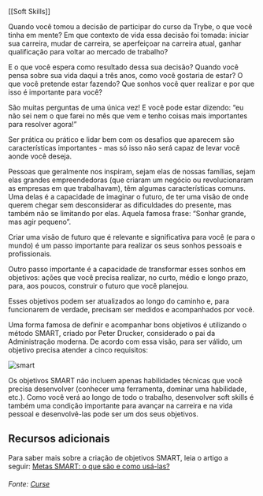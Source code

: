 [[Soft Skills]]


Quando você tomou a decisão de participar do curso da Trybe, o que você tinha em mente? Em que contexto de vida essa decisão foi tomada: iniciar sua carreira, mudar de carreira, se aperfeiçoar na carreira atual, ganhar qualificação para voltar ao mercado de trabalho?

E o que você espera como resultado dessa sua decisão? Quando você pensa sobre sua vida daqui a três anos, como você gostaria de estar? O que você pretende estar fazendo? Que sonhos você quer realizar e por que isso é importante para você?

São muitas perguntas de uma única vez! E você pode estar dizendo: “eu não sei nem o que farei no mês que vem e tenho coisas mais importantes para resolver agora!”

Ser prática ou prático e lidar bem com os desafios que aparecem são características importantes - mas só isso não será capaz de levar você aonde você deseja.

Pessoas que geralmente nos inspiram, sejam elas de nossas famílias, sejam elas grandes empreendedoras (que criaram um negócio ou revolucionaram as empresas em que trabalhavam), têm algumas características comuns. Uma delas é a capacidade de imaginar o futuro, de ter uma visão de onde querem chegar sem desconsiderar as dificuldades do presente, mas também não se limitando por elas. Aquela famosa frase: “Sonhar grande, mas agir pequeno”.

Criar uma visão de futuro que é relevante e significativa para você (e para o mundo) é um passo importante para realizar os seus sonhos pessoais e profissionais.

Outro passo importante é a capacidade de transformar esses sonhos em objetivos: ações que você precisa realizar, no curto, médio e longo prazo, para, aos poucos, construir o futuro que você planejou.

Esses objetivos podem ser atualizados ao longo do caminho e, para funcionarem de verdade, precisam ser medidos e acompanhados por você.

Uma forma famosa de definir e acompanhar bons objetivos é utilizando o método SMART, criado por Peter Drucker, considerado o pai da Administração moderna. De acordo com essa visão, para ser válido, um objetivo precisa atender a cinco requisitos:

![smart](https://content-assets.betrybe.com/prod/smart.jpeg)

  

Os objetivos SMART não incluem apenas habilidades técnicas que você precisa desenvolver (conhecer uma ferramenta, dominar uma habilidade, etc.). Como você verá ao longo de todo o trabalho, desenvolver soft skills é também uma condição importante para avançar na carreira e na vida pessoal e desenvolvê-las pode ser um dos seus objetivos.

## Recursos adicionais

Para saber mais sobre a criação de objetivos SMART, leia o artigo a seguir: [Metas SMART: o que são e como usá-las?](https://rockcontent.com/blog/metas-smart/)

###### Fonte: [Curse](https://app.betrybe.com/learn/course/5e938f69-6e32-43b3-9685-c936530fd326/module/2e0692c9-e226-4e95-860a-b4cad80e3c3c/section/d041930c-2861-493a-ab7e-9f566aa90d29/day/2b987071-3a5f-4650-98dc-0ad0a75ba53f/lesson/b294249f-585c-43f9-a0df-17a440dc51f6)

